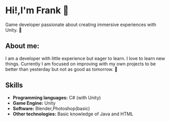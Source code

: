 # Hi!,I'm Frank 👋 

Game developer passionate about creating immersive experiences with Unity. 👾

## About me:
I am a developer with little experience but eager to learn. I love to learn new things. Currently I am focused on improving with my own projects to be better than yesterday but not as good as tomorrow. 🫠

## Skills

- **Programming languages:** C# (with Unity)
- **Game Engine:** Unity
- **Software:** Blender,Photoshop(basic)
- **Other technologies:** Basic knowledge of Java and HTML


 <!--
## Featured Projects

### [Project 1: KitchenChaos](https://github.com/3AeMe3/KitchenChaos)
This is a project in which I learned : C# Events, C# Interfaces,etc.  
- **Features:** Project based on the Overcooked saga guided by the Youtuber Code Monkey.
- **Screenshots:** 
process.





 ![Screenshot](C:\Users\JEANPIERO\Downloads\imagenes.jpg) 


  ![GIF del Juego](https://ruta-a-tu-gif.com/gif1.gif)


### [Proyecto 2: Nombre del Juego](https://github.com/tu-usuario/proyecto2)
Una breve descripción del juego, sus características principales y lo que aprendiste o lograste con este proyecto.
- **Características:** [Mecánicas de juego, gráficos, etc.]
- **Tecnologías usadas:** Unity, C#
- **Capturas de pantalla:**
  ![Captura de Pantalla](https://ruta-a-tu-imagen.com/imagen2.png)
  ![GIF del Juego](https://ruta-a-tu-gif.com/gif2.gif)









**3AeMe3/3AeMe3** is a ✨ _special_ ✨ repository because its `README.md` (this file) appears on your GitHub profile.

Here are some ideas to get you started:

  
- 🔭 I’m currently working on ...
- 🌱 I’m currently learning ...
- 👯 I’m looking to collaborate on ...
- 🤔 I’m looking for help with ...
- 💬 Ask me about ...
- 📫 How to reach me: ...
- 😄 Pronouns: ...
- ⚡ Fun fact: ...
-->

